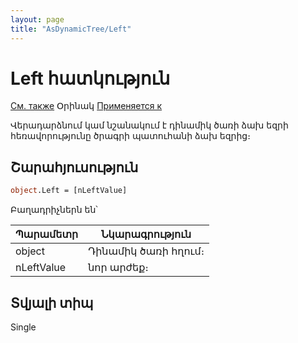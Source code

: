 ```yaml
---
layout: page
title: "AsDynamicTree/Left"
---
```



# Left հատկություն

[См. также](../AsDynamicTree.md) Օրինակ [Применяется к](../AsDynamicTree.md)

Վերադարձնում կամ նշանակում է դինամիկ ծառի ձախ եզրի հեռավորությունը ծրագրի պատուհանի ձախ եզրից։

## Շարահյուսություն

``` vb
object.Left = [nLeftValue]
```



Բաղադրիչներն են՝

    
| Պարամետր | Նկարագրություն |
|--|--|
| object | Դինամիկ ծառի հղում։ |
| nLeftValue | նոր արժեք։ |

## Տվյալի տիպ

Single
